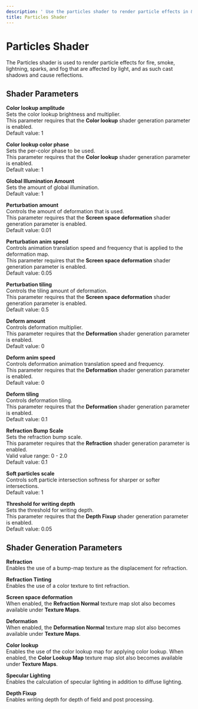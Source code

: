 ```yaml
---
description: ' Use the particles shader to render particle effects in &ALYlong;. '
title: Particles Shader
---
```

# Particles Shader<a name="shader-ref-particles"></a>

The Particles shader is used to render particle effects for fire, smoke, lightning, sparks, and fog that are affected by light, and as such cast shadows and cause reflections\.

## Shader Parameters<a name="shader-ref-particles-shader-parameters"></a>

**Color lookup amplitude**  
Sets the color lookup brightness and multiplier\.  
This parameter requires that the **Color lookup** shader generation parameter is enabled\.  
Default value: 1

**Color lookup color phase**  
Sets the per\-color phase to be used\.  
This parameter requires that the **Color lookup** shader generation parameter is enabled\.  
Default value: 1

**Global Illumination Amount**  
Sets the amount of global illumination\.  
Default value: 1

**Perturbation amount**  
Controls the amount of deformation that is used\.  
This parameter requires that the **Screen space deformation** shader generation parameter is enabled\.  
Default value: 0\.01

**Perturbation anim speed**  
Controls animation translation speed and frequency that is applied to the deformation map\.  
This parameter requires that the **Screen space deformation** shader generation parameter is enabled\.  
Default value: 0\.05

**Perturbation tiling**  
Controls the tiling amount of deformation\.  
This parameter requires that the **Screen space deformation** shader generation parameter is enabled\.  
Default value: 0\.5

**Deform amount**  
Controls deformation multiplier\.  
This parameter requires that the **Deformation** shader generation parameter is enabled\.  
Default value: 0

**Deform anim speed**  
Controls deformation animation translation speed and frequency\.  
This parameter requires that the **Deformation** shader generation parameter is enabled\.  
Default value: 0

**Deform tiling**  
Controls deformation tiling\.  
This parameter requires that the **Deformation** shader generation parameter is enabled\.  
Default value: 0\.1

**Refraction Bump Scale**  
Sets the refraction bump scale\.  
This parameter requires that the **Refraction** shader generation parameter is enabled\.  
Valid value range: 0 \- 2\.0  
Default value: 0\.1

**Soft particles scale**  
Controls soft particle intersection softness for sharper or softer intersections\.  
Default value: 1

**Threshold for writing depth**  
Sets the threshold for writing depth\.  
This parameter requires that the **Depth Fixup** shader generation parameter is enabled\.  
Default value: 0\.05

## Shader Generation Parameters<a name="shader-ref-particles-shader-generation-parameters"></a>

**Refraction**  
Enables the use of a bump\-map texture as the displacement for refraction\.

**Refraction Tinting**  
Enables the use of a color texture to tint refraction\.

**Screen space deformation**  
When enabled, the **Refraction Normal** texture map slot also becomes available under **Texture Maps**\.

**Deformation**  
When enabled, the **Deformation Normal** texture map slot also becomes available under **Texture Maps**\.

**Color lookup**  
Enables the use of the color lookup map for applying color lookup\. When enabled, the **Color Lookup Map** texture map slot also becomes available under **Texture Maps**\.

**Specular Lighting**  
Enables the calculation of specular lighting in addition to diffuse lighting\.

**Depth Fixup**  
Enables writing depth for depth of field and post processing\.